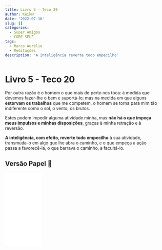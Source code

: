 ```yaml
---
title: Livro 5 - Teco 20
author: Keik@
date: '2022-07-16'
slug: []
categories:
  - Super Amigos
  - CORE SELF
tags:
  - Marco Aurélio
  - Meditações
description: 'A inteligência reverte todo empecilho'
---
```


# Livro 5 - Teco 20 

Por outra razão é o homem o que mais de perto nos toca: à medida que devemos fazer-lhe o bem e suportá-lo; mas na medida em que alguns **estorvam os trabalhos** que me competem, o homem se torna para mim tão indiferente como o sol, o vento, os brutos. 

Estes podem impedir alguma atividade minha, mas **não há o que impeça meus impulsos e minhas disposições**, graças à minha retração e à reversão. 

**A inteligência, com efeito, reverte todo empecilho** à sua atividade, transmuda-o em algo que lhe abra o caminho, e o que empeça a ação passa a favorecê-la, o que barrava o caminho, a facultá-lo.

## Versão Papel :book:
<iframe style="width:120px;height:240px;" marginwidth="0" marginheight="0" scrolling="no" frameborder="0" src="//ws-na.amazon-adsystem.com/widgets/q?ServiceVersion=20070822&OneJS=1&Operation=GetAdHtml&MarketPlace=BR&source=ss&ref=as_ss_li_til&ad_type=product_link&tracking_id=mundodekeika-20&language=pt_BR&marketplace=amazon&region=BR&placement=B092FVY4BB&asins=B092FVY4BB&linkId=37c5ec14221f61f811029aa88b520891&show_border=true&link_opens_in_new_window=true"></iframe>